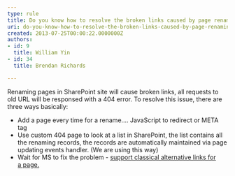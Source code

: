 ```yaml
---
type: rule
title: Do you know how to resolve the broken links caused by page renaming?
uri: do-you-know-how-to-resolve-the-broken-links-caused-by-page-renaming
created: 2013-07-25T00:00:22.0000000Z
authors:
- id: 9
  title: William Yin
- id: 34
  title: Brendan Richards

---
```


 ​Renaming pages in SharePoint site will cause broken links, all requests to old URL will be responsed with a 404 error. 
To resolve this issue, there are three ways basically:

- ​Add a page every time for a rename…. JavaScript to redirect or META tag​
- Use custom 404 page to look at a list in SharePoint, the list contains all the renaming records, the records are automatically maintained via page updating events handler. (We are using this way)
- Wait for MS to fix the problem - [support classical alternative links for a page.​](http&#58;//www.ssw.com.au/ssw/Standards/BetterSoftwareSuggestions/SharePointTeamServices.aspx#PageAlternativeURLs)






